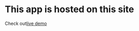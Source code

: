 # This app is hosted on this site 
Check out[live demo](https://subhendukumar-makes-great-sites.netlify.app/)

